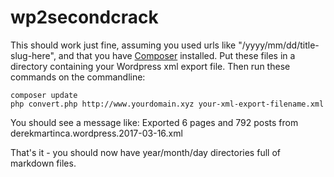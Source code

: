 wp2secondcrack
==============

This should work just fine, assuming you used urls like "/yyyy/mm/dd/title-slug-here", and that you have [Composer](https://getcomposer.org) installed.
Put these files in a directory containing your Wordpress xml export file.
Then run these commands on the commandline:
```
composer update
php convert.php http://www.yourdomain.xyz your-xml-export-filename.xml
```
You should see a message like:
Exported 6 pages and 792 posts from derekmartinca.wordpress.2017-03-16.xml

That's it - you should now have year/month/day directories full of markdown files.